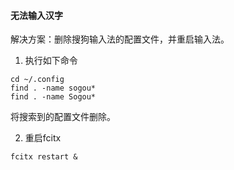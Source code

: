 #### 无法输入汉字
解决方案：删除搜狗输入法的配置文件，并重启输入法。
1. 执行如下命令
```shell
cd ~/.config
find . -name sogou*
find . -name Sogou*
```
将搜索到的配置文件删除。

2. 重启fcitx
```
fcitx restart &
```
